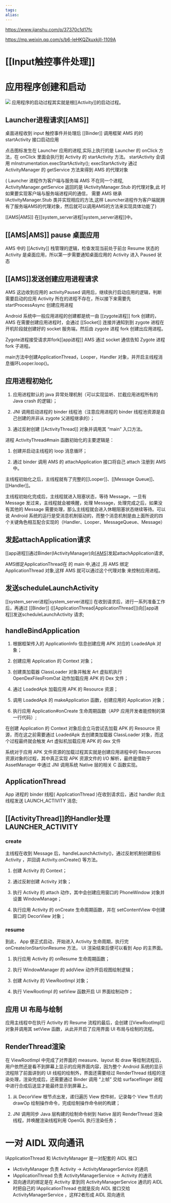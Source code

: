 ```yaml
---
tags: 
alias:
---
```

https://www.jianshu.com/p/37370c1d17fc

https://mp.weixin.qq.com/s/b6-leHKQZkuxkjll-1109A
# [[Input触控事件处理]]

# 应用程序创建和启动
![](https://gd-hbimg.huaban.com/6ed5ce04b6586ffa92d944d83b293535a67b87aee6fc-Cl4LRw)
应用程序的启动过程其实就是根[[Activity]]的启动过程。
## Launcher进程请求[[AMS]]
桌面进程收到 input 触控事件并处理后 [[Binder]] 调用框架 AMS 的的 startActivity 接口启动应用

点击图标发生在 Launcher 应用的进程,实际上执行的是 Launcher 的 onClick 方法，在 onClick 里面会执行到 Activity 的 startActivity 方法。 startActivity 会调用 mInstrumentation.execStartActivity(); execStartActivity 通过 ActivityManager 的 getService 方法来得到 AMS 的代理对象

( Launcher 进程作为客户端与服务端 AMS 不在同一个进程, ActivityManager.getService 返回的是 IActivityManager.Stub 的代理对象,此 时如果要实现客户端与服务端进程间的通信， 需要 AMS 继承 IActivityManager.Stub 类并实现相应的方法,这样 Launcher进程作为客户端就拥有了服务端AMS的代理对象，然后就可以调用AMS的方法来实现具体功能了)

[[AMS|AMS]] 在[[system_server进程|system_server进程]]中。
## [[AMS|AMS]] pause 桌面应用
AMS 中的 [[Activity]] 栈管理的逻辑，检查发现当前处于前台 Resume 状态的 Activity 是桌面应用，所以第一步需要通知桌面应用的 Activity 进入 Paused 状态


## [[AMS]]发送创建应用进程请求
AMS 这边收到应用的 activityPaused 调用后，继续执行启动应用的逻辑，判断需要启动的应用 Activity 所在的进程不存在，所以接下来需要先 startProcessAsync 创建应用进程

Android 系统中一般应用进程的创建都是统一由 [[zygote进程]] fork 创建的，AMS 在需要创建应用进程时，会通过 [[Socket]] 连接并通知到到 zygote 进程在开机阶段就创建好的 socket 服务端，然后由 zygote 进程 fork 创建出应用进程。

Zygote进程接受请求并fork[[app进程]]
AMS 通过 socket 通信告知 Zygote 进程 fork 子进程。

main方法中创建ApplicationThread，Looper，Handler 对象，并开启主线程消息循环Looper.loop()。
## 应用进程初始化
1. 应用进程默认的 java 异常处理机制（可以实现监听、拦截应用进程所有的 Java crash 的逻辑）；
    
2. JNI 调用启动进程的 binder 线程池（注意应用进程的 binder 线程池资源是自己创建的并非从 zygote 父进程继承的）；
    
3. 通过反射创建 [[ActivityThread]] 对象并调用其 “main” 入口方法。

进程 ActivityThread#main 函数初始化的主要逻辑是：

1. 创建并启动主线程的 loop 消息循环；
    
2. 通过 binder 调用 AMS 的 attachApplication 接口将自己 attach 注册到 AMS 中。

主线程初始化之后，主线程就有了完整的[[Looper]]、[[Message Queue]]、[[Handler]]。

主线程初始化完成后，主线程就进入阻塞状态，等待 Message，一旦有 Message 发过来，主线程就会被唤醒，处理 Message，处理完成之后，如果没有其他的 Message 需要处理，那么主线程就会进入休眠阻塞状态继续等待。可以说 Android 系统的运行是受消息机制驱动的，而整个消息机制是由上面所说的四个关键角色相互配合实现的（Handler、Looper、MessageQueue、Message）


## 发起attachApplication请求
[[app进程]]通过Binder(IActivityManager)向[[AMS]]([[system_server进程]]中)发起attachApplication请求,

AMS绑定ApplicationThread在 的 main 中,通过 ,将 AMS 绑定 ApplicationThread 对象,这样 AMS 就可以通过这个代理对象 来控制应用进程。

## 发送scheduleLaunchActivity
[[system_server进程|system_server进程]] 在收到请求后，进行一系列准备工作后，再通过 [[Binder]] ([[ApplicationThread|ApplicationThread]])向[[app进程]]发送scheduleLaunchActivity 请求; 

## handleBindApplication
1. 根据框架传入的 ApplicationInfo 信息创建应用 APK 对应的 LoadedApk 对象；
    
2. 创建应用 Application 的 Context 对象；
    
3. 创建类加载器 ClassLoader 对象并触发 Art 虚拟机执行 OpenDexFilesFromOat 动作加载应用 APK 的 Dex 文件；
    
4. 通过 LoadedApk 加载应用 APK 的 Resource 资源；
    
5. 调用 LoadedApk 的 makeApplication 函数，创建应用的 Application 对象；
    
6. 执行应用 Application#onCreate 生命周期函数（APP 应用开发者能控制的第一行代码）;

在创建 Application 的 Context 对象后会立马尝试去加载 APK 的 Resource 资源，而在这之前需要通过 LoadedApk 去创建类加载器 ClassLoader 对象，而这个过程最终就会触发 Art 虚拟机加载应用 APK 的 dex 文件

系统对于应用 APK 文件资源的加载过程其实就是创建应用进程中的 Resources 资源对象的过程，其中真正实现 APK 资源文件的 I/O 解析，最终是借助于 AssetManager 中通过 JNI 调用系统 Native 层的相关 C 函数实现。

## ApplicationThread
App 进程的 binder 线程( ApplicationThread )在收到请求后，通过 handler 向主线程发送 LAUNCH_ACTIVITY 消息;

## [[ActivityThread]]的Handler处理LAUNCHER_ACTIVITY

### create
主线程在收到 Message 后，handleLaunchActivity()，通过反射机制创建目标 Activity ，并回调 Activity.onCreate() 等方法。 

1. 创建 Activity 的 Context；
    
2. 通过反射创建 Activity 对象；
    
3. 执行 Activity 的 attach 动作，其中会创建应用窗口的 PhoneWindow 对象并设置 WindowManage；
    
4. 执行应用 Activity 的 onCreate 生命周期函数，并在 setContentView 中创建窗口的 DecorView 对象；

### resume 

到此， App 便正式启动，开始进入 Activity 生命周期，执行完 onCreate/onStart/onResume 方法， UI 渲染结束后便可以看到 App 的主界面。

1. 执行应用 Activity 的 onResume 生命周期函数；
    
2. 执行 WindowManager 的 addView 动作开启视图绘制逻辑；
    
3. 创建 Activity 的 ViewRootImpl 对象；
    
4. 执行 ViewRootImpl 的 setView 函数开启 UI 界面绘制动作；

## 应用 UI 布局与绘制
应用主线程中在执行 Activity 的 Resume 流程的最后，会创建 [[ViewRootImpl]] 对象并调用其 setView 函数，从此并开启了应用界面 UI 布局与绘制的流程。

## RenderThread渲染
在 ViewRootImpl 中完成了对界面的 measure、layout 和 draw 等绘制流程后，用户依然还是看不到屏幕上显示的应用界面内容，因为整个 Android 系统的显示流程除了前面讲到的 UI 线程的绘制外，界面还需要经过 RenderThread 线程的渲染处理，渲染完成后，还需要通过 Binder 调用 “上帧” 交给 surfaceflinger 进程中进行合成后送显才能最终显示到屏幕上。
1. 从 DecorView 根节点出发，递归遍历 View 控件树，记录每个 View 节点的 drawOp 绘制操作命令，完成绘制操作命令树的构建；
    
2. JNI 调用同步 Java 层构建的绘制命令树到 Native 层的 RenderThread 渲染线程，并唤醒渲染线程利用 OpenGL 执行渲染任务；
# 一对 AIDL 双向通讯  
IApplicationThread 和 IActivityManager 是一对配套的 AIDL 接口

-   IActivityManager 负责 Activity -> ActivityManagerService 的通讯
-   IApplicationThread 负责 ActivityManagerService -> Activity 的通讯
-   双向通讯的绑定是在 Activity 拿到同 ActivityManagerService 通讯的 AIDL 时把自己的 IApplicationThread 也就是反向 AIDL 接口交给 ActivityManagerService ，这样2者形成 AIDL 双向通讯






